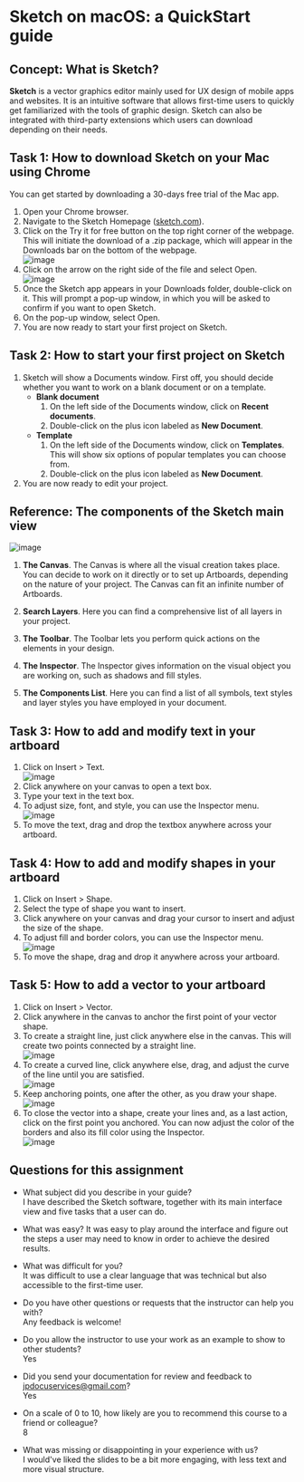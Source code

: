 # Sketch on macOS: a QuickStart guide

## Concept: What is Sketch?

**Sketch** is a vector graphics editor mainly used for UX design of mobile apps and websites. It is an intuitive software that allows first-time users to quickly get familiarized with the tools of graphic design. Sketch can also be integrated with third-party extensions which users can download depending on their needs.  

## Task 1: How to download Sketch on your Mac using Chrome

You can get started by downloading a 30-days free trial of the Mac app.

1. Open your Chrome browser.
2. Navigate to the Sketch Homepage ([sketch.com](https://www.sketch.com/)).  
3. Click on the Try it for free button on the top right corner of the webpage. This will initiate the download of a .zip package, which will appear in the Downloads bar on the bottom of the webpage.  
![image](https://user-images.githubusercontent.com/63585571/80481178-dc4eef80-8949-11ea-880e-66c45b2614fa.png)
4. Click on the arrow on the right side of the file and select Open.  
![image](https://user-images.githubusercontent.com/63585571/80481135-c7725c00-8949-11ea-8772-ca80904d3a7c.png)
5. Once the Sketch app appears in your Downloads folder, double-click on it. This will prompt a pop-up window, in which you will be asked to confirm if you want to open Sketch.
6. On the pop-up window, select Open.
7. You are now ready to start your first project on Sketch.

## Task 2: How to start your first project on Sketch
1. Sketch will show a Documents window. First off, you should decide whether you want to work on a blank document or on a template.
    * **Blank document**
        1. On the left side of the Documents window, click on **Recent documents**.  
        2. Double-click on the plus icon labeled as **New Document**.  
    * **Template**
        1. On the left side of the Documents window, click on **Templates**. This will show six options of popular templates you can choose from.  
        2. Double-click on the plus icon labeled as **New Document**.  
2. You are now ready to edit your project.

## Reference: The components of the Sketch main view

![image](https://user-images.githubusercontent.com/63585571/80480990-88dca180-8949-11ea-9410-69c4937161f0.png)

1. **The Canvas**. The Canvas is where all the visual creation takes place. You can decide to work on it directly or to set up Artboards, depending on the nature of your project. The Canvas can fit an infinite number of Artboards.

2. **Search Layers**. Here you can find a comprehensive list of all layers in your project. 

3. **The Toolbar**. The Toolbar lets you perform quick actions on the elements in your design.

4. **The Inspector**. The Inspector gives information on the visual object you are working on, such as shadows and fill styles.

5. **The Components List**. Here you can find a list of all symbols, text styles and layer styles you have employed in your document.

## Task 3: How to add and modify text in your artboard

1. Click on Insert > Text.   
![image](https://user-images.githubusercontent.com/63585571/80481603-af4f0c80-894a-11ea-865e-d5ee7d3bf2b5.png)  
2. Click anywhere on your canvas to open a text box.
3. Type your text in the text box.
4. To adjust size, font, and style, you can use the Inspector menu.     
![image](https://user-images.githubusercontent.com/63585571/80482029-6b103c00-894b-11ea-90ad-8ade59c90b46.png)  
5. To move the text, drag and drop the textbox anywhere across your artboard.

## Task 4: How to add and modify shapes in your artboard

1. Click on Insert > Shape.
2. Select the type of shape you want to insert.
3. Click anywhere on your canvas and drag your cursor to insert and adjust the size of the shape.
4. To adjust fill and border colors, you can use the Inspector menu.  
![image](https://user-images.githubusercontent.com/63585571/80482785-bf67eb80-894c-11ea-9bd5-9623eaabf13e.png)
5. To move the shape, drag and drop it anywhere across your artboard.

## Task 5: How to add a vector to your artboard

1. Click on Insert > Vector.
2. Click anywhere in the canvas to anchor the first point of your vector shape.
3. To create a straight line, just click anywhere else in the canvas. This will create two points connected by a straight line.  
![image](https://user-images.githubusercontent.com/63585571/80483123-5d5bb600-894d-11ea-94f1-89b423a69df3.png)
4. To create a curved line, click anywhere else, drag, and adjust the curve of the line until you are satisfied.  
![image](https://user-images.githubusercontent.com/63585571/80483148-6ea4c280-894d-11ea-9a2e-0785217a9db3.png)
5. Keep anchoring points, one after the other, as you draw your shape.  
![image](https://user-images.githubusercontent.com/63585571/80483466-0a363300-894e-11ea-98ba-62b174a19927.png)
6. To close the vector into a shape, create your lines and, as a last action, click on the first point you anchored. You can now adjust the color of the borders and also its fill color using the Inspector.  
![image](https://user-images.githubusercontent.com/63585571/80483275-b3305e00-894d-11ea-9770-99b0050f4fe6.png)

## Questions for this assignment
* What subject did you describe in your guide?  
I have described the Sketch software, together with its main interface view and five tasks that a user can do.

* What was easy?
It was easy to play around the interface and figure out the steps a user may need to know in order to achieve the desired results.

* What was difficult for you?  
It was difficult to use a clear language that was technical but also accessible to the first-time user.

* Do you have other questions or requests that the instructor can help you with?  
Any feedback is welcome!

* Do you allow the instructor to use your work as an example to show to other students?  
Yes  

* Did you send your documentation for review and feedback to jpdocuservices@gmail.com?  
Yes  

* On a scale of 0 to 10, how likely are you to recommend this course to a friend or colleague?  
8  

* What was missing or disappointing in your experience with us?  
I would've liked the slides to be a bit more engaging, with less text and more visual structure.
